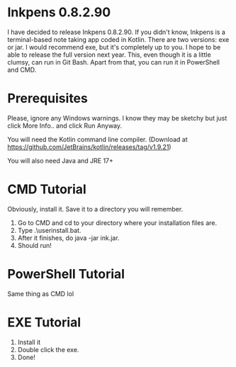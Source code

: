 # Inkpens 0.8.2.90

I have decided to release Inkpens 0.8.2.90. If you didn't know, Inkpens is a terminal-based note taking app coded in Kotlin. There are two versions: exe or jar. I would recommend exe,
but it's completely up to you. I hope to be able to release the full version next year. This, even though it is a little clumsy, can run in Git Bash. Apart from that, you can run it
in PowerShell and CMD.

# Prerequisites

Please, ignore any Windows warnings. I know they may be sketchy but just click More Info.. and click Run Anyway.

You will need the Kotlin command line compiler. (Download at https://github.com/JetBrains/kotlin/releases/tag/v1.9.21)

You will also need Java and JRE 17+

# CMD Tutorial

Obviously, install it. Save it to a directory you will remember.

1. Go to CMD and cd to your directory where your installation files are.
2. Type .\userinstall.bat.
4. After it finishes, do java -jar ink.jar.
5. Should run!

# PowerShell Tutorial

Same thing as CMD lol

# EXE Tutorial

1. Install it
2. Double click the exe.
3. Done!
